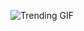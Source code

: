 ![Trending GIF](https://media2.giphy.com/media/v1.Y2lkPThiYjIxNzcyeTR6aTY5c3FndHBiOGI5b2JoODQ3cDVjNmlzNzUyeDRtdGp1YWVvaSZlcD12MV9naWZzX3NlYXJjaCZjdD1n/566tFtJ7DQz1C0yg4c/giphy.gif)
